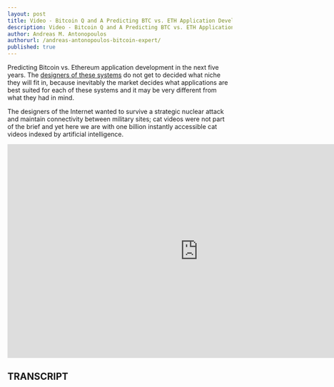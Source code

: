```yaml
---
layout: post
title: Video - Bitcoin Q and A Predicting BTC vs. ETH Application Development
description: Video - Bitcoin Q and A Predicting BTC vs. ETH Application Development
author: Andreas M. Antonopoulos
authorurl: /andreas-antonopoulos-bitcoin-expert/
published: true
---
```


<p>Predicting Bitcoin vs. Ethereum application development in the next five years. The <a href="/isle-of-man-blockchain-cluster-expansion/">designers of these systems</a> do not get to decided what niche they will fit in, because inevitably the market decides what applications are best suited for each of these systems and it may be very different from what they had in mind. </p>

<p>The designers of the Internet wanted to survive a strategic nuclear attack and maintain connectivity between military sites; cat videos were not part of the brief and yet here we are with one billion instantly accessible cat videos indexed by artificial intelligence.</p>

<center><iframe width="854" height="480" src="https://www.youtube.com/embed/0gqDvD0ptJ8?list=PLPQwGV1aLnTsHvzevl9BAUlfsfwFfU7aP" frameborder="0" allowfullscreen></iframe></center>

<h2>TRANSCRIPT</h2>
